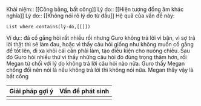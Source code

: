 Khái niệm:: [[Công bằng, bất công]]
Lý do:: [[Hiện tượng đồng âm khác nghĩa]]
Lý do:: [[Không nói rõ lý do từ đầu]]
Hệ quả của vấn đề này:
```dataview
List where contains(lý-do,[[]])
```
Ví dụ:: đã cố gắng hỏi rất nhiều rồi nhưng Guro không trả lời vì bận, vì sợ trả lời thật thì sẽ làm đau, hoặc vì thấy câu hỏi giống như không muốn cố gắng để tốt lên, đi xa khỏi cái cần phải làm, tạo điều kiện cho nuông chiều. Sau đó Guro hỏi nhiều thứ vì thấy những câu hỏi đó đúng trọng thâm hơn, rồi Megan từ chối với lý do không trả lời câu hỏi nào nữa. Guro thấy Megan chống đối nên nói là nếu không trả lời thì không nói nữa. Megan thấy vậy là bất công

| Giải pháp gợi ý | Vấn đề phát sinh |
| --------------- | ---------------- |
|                 |                  |
